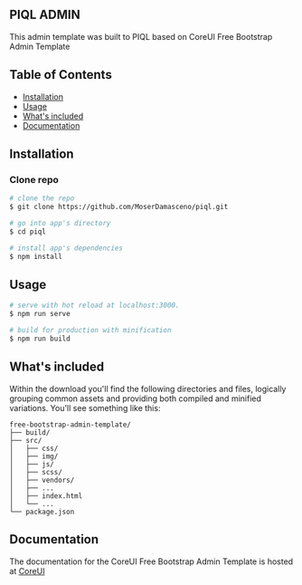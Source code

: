 ## PIQL ADMIN

This admin template was built to PIQL based on CoreUI Free Bootstrap Admin Template

## Table of Contents

* [Installation](#installation)
* [Usage](#usage)
* [What's included](#whats-included)
* [Documentation](#documentation)


## Installation

### Clone repo

``` bash
# clone the repo
$ git clone https://github.com/MoserDamasceno/piql.git

# go into app's directory
$ cd piql

# install app's dependencies
$ npm install
```

## Usage

``` bash
# serve with hot reload at localhost:3000.
$ npm run serve

# build for production with minification
$ npm run build
```

## What's included

Within the download you'll find the following directories and files, logically grouping common assets and providing both compiled and minified variations. You'll see something like this:

```
free-bootstrap-admin-template/
├── build/
├── src/
│   ├── css/
│   ├── img/
│   ├── js/
│   ├── scss/
│   ├── vendors/
│   ├── ...
│   ├── index.html
│   └── ...
└── package.json
```

## Documentation

The documentation for the CoreUI Free Bootstrap Admin Template is hosted at [CoreUI](https://coreui.io/)